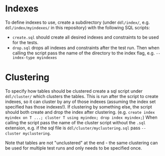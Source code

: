 # Indexes

To define indexes to use, create a subdirectory (under `ddl/index/`, e.g. `ddl/index/myindexes/` in this repository) with the following SQL scripts:
- `create.sql` should create all desired indexes and constraints to be used for the tests.
- `drop.sql` drops all indexes and constraints after the test run.
Then when calling the script pass the name of the directory to the index flag, e.g. `--index-type myindexes`


# Clustering

To specify how tables should be clustered create a sql script under `ddl/cluster/` which clusters the tables. This is run after the script to create indexes, so it can cluster by any of those indexes (assuming the index set specified has those indexes!). If clustering by something else, the script should both create and drop the index after clustering. (e.g. `create index myindex on T ...; cluster T using myindex; drop index myindex;`) When calling the script pass the name of the cluster script without the `.sql` extension, e.g. if the sql file is `ddl/cluster/myclustering.sql` pass `--cluster myclustering`.

Note that tables are not "unclustered" at the end - the same clustering can be used for multiple test runs and only needs to be specified once.